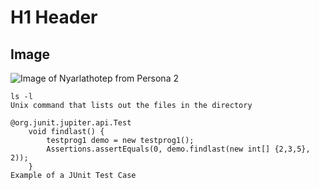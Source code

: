 # H1 Header
## Image

![Image of Nyarlathotep from Persona 2](https://static.wikia.nocookie.net/megamitensei/images/e/ea/Nyarlathotep.jpg/revision/latest?cb=20090609083032)

```
ls -l
Unix command that lists out the files in the directory
```
```
@org.junit.jupiter.api.Test
    void findlast() {
        testprog1 demo = new testprog1();
        Assertions.assertEquals(0, demo.findlast(new int[] {2,3,5}, 2));
    }
Example of a JUnit Test Case
```
